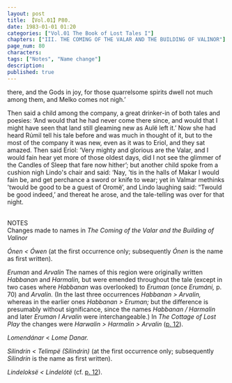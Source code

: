 ```yaml
---
layout: post
title: 【Vol.01】P80.
date: 1983-01-01 01:20
categories: ["Vol.01 The Book of Lost Tales I"]
chapters: ["III. THE COMING OF THE VALAR AND THE BUILDING OF VALINOR"]
page_num: 80
characters: 
tags: ["Notes", "Name change"]
description: 
published: true
---
```


<p style="text-indent: 0;">
there, and the Gods in joy, for those quarrelsome spirits dwell not much among them, and Melko comes not nigh.’
</p>

Then said a child among the company, a great drinker-in of both tales and poesies: ‘And would that he had never come there since, and would that I might have seen that land still gleaming new as Aulë left it.’ Now she had heard Rúmil tell his tale before and was much in thought of it, but to the most of the company it was new, even as it was to Eriol, and they sat amazed. Then said Eriol: ‘Very mighty and glorious are the Valar, and I would fain hear yet more of those oldest days, did I not see the glimmer of the Candles of Sleep that fare now hither’; but another child spoke from a cushion nigh Lindo's chair and said: ‘Nay, 'tis in the halls of Makar I would fain be, and get perchance a sword or knife to wear; yet in Valmar methinks 'twould be good to be a guest of Oromë’, and Lindo laughing said: “Twould be good indeed,’ and thereat he arose, and the tale-telling was over for that night.

<BR>
NOTES

<BR>
Changes made to names in <I>The Coming of the Valar and the Building of Valinor</I>

<I>Ónen   < Ówen </I>(at the first occurrence only; subsequently <I>Ónen </I>is the name as first written).

<I>Eruman </I>and <I>Arvalin </I>The names of this region were originally written <I>Habbanan </I>and <I>Harmalin, </I>but were emended throughout the tale (except in two cases where <I>Habbanan </I>was overlooked) to <I>Eruman </I>(once <I>Erumáni, </I>p. 70) and <I>Arvalin. </I>(In the last three occurrences <I>Habbanan > Arvalin, </I>whereas in the earlier ones <I>Habbanan > Eruman; </I>but the difference is presumably without significance, since the names <I>Habbanan / Harmalin </I>and later <I>Eruman I Arvalin </I>were interchangeable.) In <I>The Cottage of Lost Play </I>the changes were <I>Harwalin > Harmalin > Arvalin </I>([p. 12]({{site.baseurl}}/vol01-p12)).

<I>Lomendánar   </I>< <I>Lome Danar.</I>

<I>Silindrin    < Telimpë (Silindrin) </I>(at the first occurrence only; subsequently <I>Silindrin </I>is the name as first written).

<I>Lindeloksë   < Lindelótë </I>(cf. [p. 12]({{site.baseurl}}/vol01-p12)).

